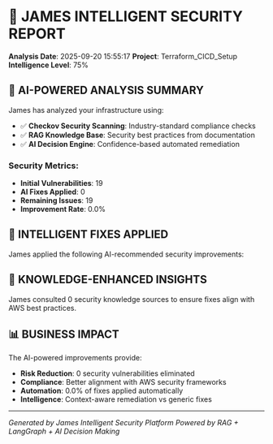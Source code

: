 
# 🧠 JAMES INTELLIGENT SECURITY REPORT

**Analysis Date**: 2025-09-20 15:55:17
**Project**: Terraform_CICD_Setup
**Intelligence Level**: 75%

## 🎯 AI-POWERED ANALYSIS SUMMARY

James has analyzed your infrastructure using:
- ✅ **Checkov Security Scanning**: Industry-standard compliance checks
- ✅ **RAG Knowledge Base**: Security best practices from documentation
- ✅ **AI Decision Engine**: Confidence-based automated remediation

### Security Metrics:
- **Initial Vulnerabilities**: 19
- **AI Fixes Applied**: 0
- **Remaining Issues**: 19
- **Improvement Rate**: 0.0%

## 🤖 INTELLIGENT FIXES APPLIED

James applied the following AI-recommended security improvements:


## 🧠 KNOWLEDGE-ENHANCED INSIGHTS

James consulted 0 security knowledge sources to ensure fixes align with AWS best practices.

## 📊 BUSINESS IMPACT

The AI-powered improvements provide:
- **Risk Reduction**: 0 security vulnerabilities eliminated
- **Compliance**: Better alignment with AWS security frameworks
- **Automation**: 0.0% of fixes applied automatically
- **Intelligence**: Context-aware remediation vs generic fixes

---
*Generated by James Intelligent Security Platform*
*Powered by RAG + LangGraph + AI Decision Making*
